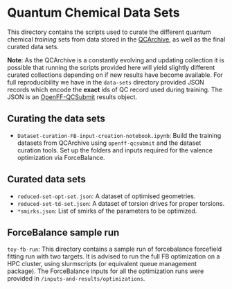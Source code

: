 # Quantum Chemical Data Sets

This directory contains the scripts used to curate the different quantum chemical *training* sets from
data stored in the [QCArchive](https://qcarchive.molssi.org/), as well as the final curated data sets.

**Note**: As the QCArchive is a constantly evolving and updating collection it is possible that running the
          scripts provided here will yield slightly different curated collections depending on if new results
          have become available. For full reproducibility we have in the `data-sets` directory provided JSON
          records which encode the **exact** ids of QC record used during training. The JSON is an [OpenFF-QCSubmit](https://docs.openforcefield.org/projects/qcsubmit/en/latest/api.html#results) 
results object.

## Curating the data sets
- `Dataset-curation-FB-input-creation-notebook.ipynb`: Build the training datasets from QCArchive using `openff-qcsubmit` and the dataset curation tools. Set up the folders and inputs required for the valence optimization via ForceBalance.

## Curated data sets

- `reduced-set-opt-set.json`: A dataset of optimised geometries.
- `reduced-set-td-set.json`: A dataset of torsion drives for proper torsions.
- `*smirks.json`: List of smirks of the parameters to be optimized.

## ForceBalance sample run

`toy-fb-run`: This directory contains a sample run of forcebalance forcefield fitting run with two targets. It is advised to run the full FB optimization on a HPC cluster, using slurmscripts (or equivalent queue management package). The ForceBalance inputs for all the optimization runs were provided in `/inputs-and-results/optimizations`.
